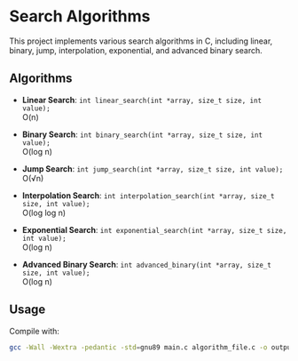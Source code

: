 # Search Algorithms

This project implements various search algorithms in C, including linear, binary, jump, interpolation, exponential, and advanced binary search.

## Algorithms

- **Linear Search**: `int linear_search(int *array, size_t size, int value);`  
  O(n)

- **Binary Search**: `int binary_search(int *array, size_t size, int value);`  
  O(log n)

- **Jump Search**: `int jump_search(int *array, size_t size, int value);`  
  O(√n)

- **Interpolation Search**: `int interpolation_search(int *array, size_t size, int value);`  
  O(log log n)

- **Exponential Search**: `int exponential_search(int *array, size_t size, int value);`  
  O(log n)

- **Advanced Binary Search**: `int advanced_binary(int *array, size_t size, int value);`  
  O(log n)

## Usage

Compile with:

```bash
gcc -Wall -Wextra -pedantic -std=gnu89 main.c algorithm_file.c -o output_name
```

